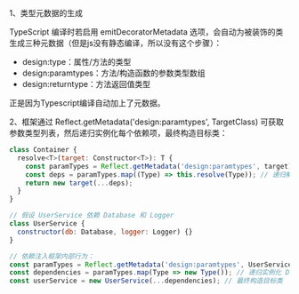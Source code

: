 1、类型元数据的生成

TypeScript 编译时若启用 emitDecoratorMetadata 选项，会自动为被装饰的类生成三种元数据（但是js没有静态编译，所以没有这个步骤）：

- design:type：属性/方法的类型
- design:paramtypes：方法/构造函数的参数类型数组
- design:returntype：方法返回值类型

正是因为Typescript编译自动加上了元数据。

2、框架通过 Reflect.getMetadata('design:paramtypes', TargetClass) 可获取参数类型列表，然后递归实例化每个依赖项，最终构造目标类：

```js
class Container {
  resolve<T>(target: Constructor<T>): T {
    const paramTypes = Reflect.getMetadata('design:paramtypes', target) || [];
    const deps = paramTypes.map((Type) => this.resolve(Type)); // 递归解析依赖
    return new target(...deps);
  }
}

// 假设 UserService 依赖 Database 和 Logger
class UserService {
  constructor(db: Database, logger: Logger) {}
}

// 依赖注入框架内部行为：
const paramTypes = Reflect.getMetadata('design:paramtypes', UserService); // 得到 [Database, Logger]
const dependencies = paramTypes.map(Type => new Type()); // 递归实例化 Database 和 Logger
const userService = new UserService(...dependencies); // 最终构造目标类

```
